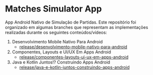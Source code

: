 # Matches Simulator App
App Android Nativo de Simulação de Partidas. Este repositório foi organizado em algumas branches que representam as implementações realizadas durante os seguintes conteúdos/vídeos:

1. Desenvolvimento Mobile Nativo Para Android
   - [release/desenvolvimento-mobile-nativo-para-android](https://github.com/Aniquil182/matches-simulator-app/tree/release/desenvolvimento-mobile-nativo-para-android)
1. Componentes, Layouts e UI/UX Em Apps Android
   - [release/componentes-layouts-ui-ux-em-apps-android](https://github.com/Aniquil182/matches-simulator-app/tree/release/componentes-layouts-ui-ux-em-apps-android)
1. Java e Kotlin Juntos!? Construindo Apps Android
   - [release/java-e-kotlin-juntos-construindo-apps-android](https://github.com/Aniquil182/matches-simulator-app/tree/release/java-e-kotlin-juntos-construindo-apps-android)
